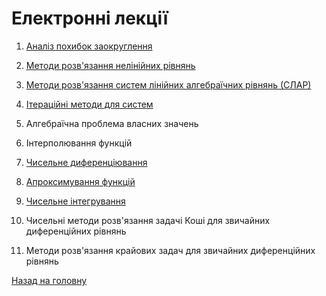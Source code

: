 # Електронні лекції

1. [Аналіз похибок заокруглення](1.md) <!-- COMPLETE -->

2. [Методи розв'язання нелінійних рівнянь](2.md) <!-- COMPLETE -->

3. [Методи розв'язання систем лінійних алгебраїчних рівнянь \(СЛАР\)](3.md) <!-- COMPLETE -->

4. [Ітераційні методи для систем](4.md) <!-- COMPLETE -->

5. Алгебраїчна проблема власних значень <!-- TODO -->

6. Інтерполювання функцій <!-- TODO -->

7. [Чисельне диференціювання](7.md) <!-- COMPLETE -->

8. [Апроксимування функцій](8.md) <!-- TBC -->

9. [Чисельне інтегрування](9.md) <!-- TBC -->

10. Чисельні методи розв'язання задачі Коші для звичайних диференційних рівнянь <!-- TODO -->

11. Методи розв'язання крайових задач для звичайних диференційних рівнянь <!-- TODO -->

[Назад на головну](../README.md)
